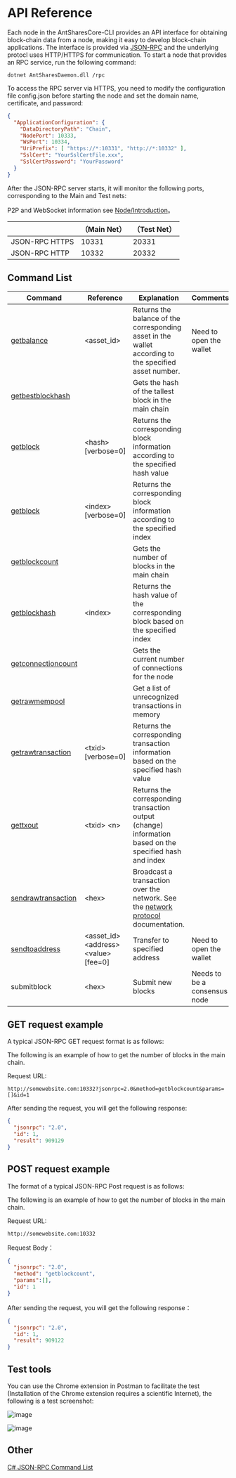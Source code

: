 # API Reference

Each node in the AntSharesCore-CLI provides an API interface for obtaining block-chain data from a node, making it easy to develop block-chain applications. The interface is provided via [JSON-RPC](http://wiki.geekdream.com/Specification/json-rpc_2.0.html) and the underlying protocl uses HTTP/HTTPS for communication. To start a node that provides an RPC service, run the following command:

`dotnet AntSharesDaemon.dll /rpc`

To access the RPC server via HTTPS, you need to modify the configuration file config.json before starting the node and set the domain name, certificate, and password:

```json
{
  "ApplicationConfiguration": {
    "DataDirectoryPath": "Chain",
    "NodePort": 10333,
    "WsPort": 10334,
    "UriPrefix": [ "https://*:10331", "http://*:10332" ],
    "SslCert": "YourSslCertFile.xxx",
    "SslCertPassword": "YourPassword"
  }
}                                          
```

After the JSON-RPC server starts, it will monitor the following ports, corresponding to the Main and Test nets:

P2P and WebSocket information see [Node/Introduction](introduction.md)。

|                | （Main Net） | （Test Net） |
| -------------- | ------------ | ------------- |
| JSON-RPC HTTPS | 10331        | 20331         |
| JSON-RPC HTTP  | 10332        | 20332         |

## Command List

| Command                                       | Reference                                      | Explanation                         | Comments       |
| ---------------------------------------- | --------------------------------------- | -------------------------- | -------- |
| [getbalance](api/getbalance.md)          | \<asset_id>                             |Returns the balance of the corresponding asset in the wallet according to the specified asset number.   | Need to open the wallet   |
| [getbestblockhash](api/getbestblockhash.md) |                                         | Gets the hash of the tallest block in the main chain           |          |
| [getblock](api/getblock.md)              | \<hash> [verbose=0]                     | Returns the corresponding block information according to the specified hash value         |          |
| [getblock](api/getblock2.md)             | \<index> [verbose=0]                    | Returns the corresponding block information according to the specified index          |          |
| [getblockcount](api/getblockcount.md)    |                                         | Gets the number of blocks in the main chain                 |          |
| [getblockhash](api/getblockhash.md)      | \<index>                                | Returns the hash value of the corresponding block based on the specified index         |          |
| [getconnectioncount](api/getconnectioncount.md) |                                         | Gets the current number of connections for the node                 |          |
| [getrawmempool](api/getrawmempool.md)    |                                         | Get a list of unrecognized transactions in memory            |          |
| [getrawtransaction](api/getrawtransaction.md) | \<txid> [verbose=0]                     | Returns the corresponding transaction information based on the specified hash value         |          |
| [gettxout](api/gettxout.md)              | \<txid> \<n>                            | Returns the corresponding transaction output (change) information based on the specified hash and index |          |
| [sendrawtransaction](api/sendrawtransaction.md) | \<hex>                                  | Broadcast a transaction over the network. See the [network protocol](network-protocol.md) documentation.                       |          |
| [sendtoaddress](api/sendtoaddress.md)    | \<asset_id> \<address> \<value> [fee=0] | Transfer to specified address                     | Need to open the wallet   |
| submitblock                              | \<hex>                                  | Submit new blocks                      | Needs to be a consensus node |

## GET request example

A typical JSON-RPC GET request format is as follows:

The following is an example of how to get the number of blocks in the main chain.

Request URL:

```
http://somewebsite.com:10332?jsonrpc=2.0&method=getblockcount&params=[]&id=1
```

After sending the request, you will get the following response:

```json
{
  "jsonrpc": "2.0",
  "id": 1,
  "result": 909129
}
```

## POST request example

The format of a typical JSON-RPC Post request is as follows:

The following is an example of how to get the number of blocks in the main chain.

Request URL:

```
http://somewebsite.com:10332
```

Request Body：

```json
{
  "jsonrpc": "2.0",
  "method": "getblockcount",
  "params":[],
  "id": 1
}
```

After sending the request, you will get the following response：

```json
{
  "jsonrpc": "2.0",
  "id": 1,
  "result": 909122
}
```

## Test tools

You can use the Chrome extension in Postman to facilitate the test (Installation of the Chrome extension requires a scientific Internet), the following is a test screenshot:

![image](http://docs.antshares.org/images/2017-05-17_17-06-20.jpg)

![image](http://docs.antshares.org/images/2017-05-17_16-55-58.jpg)

## Other

[C# JSON-RPC Command List](https://github.com/chenzhitong/CSharp-JSON-RPC/blob/master/json_rpc/Program.cs)

